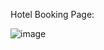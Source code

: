Hotel Booking Page:

![image](https://github.com/user-attachments/assets/755b0b61-740d-4484-b933-b7fdd8ba6192)
